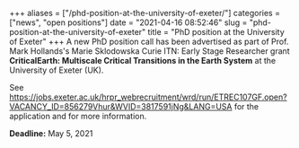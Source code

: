 +++
aliases = ["/phd-position-at-the-university-of-exeter/"]
categories = ["news", "open positions"]
date = "2021-04-16 08:52:46"
slug = "phd-position-at-the-university-of-exeter"
title = "PhD position at the University of Exeter"
+++
A new PhD position call has been advertised as part of Prof. Mark
Hollands's Marie Sklodowska Curie ITN: Early Stage Researcher grant
**CriticalEarth: Multiscale Critical Transitions in the Earth System**
at the University of Exeter (UK).

See
<https://jobs.exeter.ac.uk/hrpr_webrecruitment/wrd/run/ETREC107GF.open?VACANCY_ID=856279Vhur&WVID=3817591jNg&LANG=USA>
for the application and for more information.

**Deadline:** May 5, 2021
